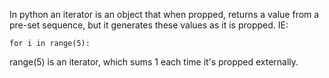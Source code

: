 In python an iterator is an object that when propped, returns a value from a pre-set sequence, but it generates these values as it is propped. IE:

```
for i in range(5):
```

range(5) is an iterator, which sums 1 each time it's propped externally.